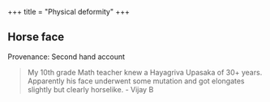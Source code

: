 +++
title = "Physical deformity"
+++
## Horse face
Provenance: Second hand account

> My 10th grade Math teacher knew a Hayagriva Upasaka of 30+ years. Apparently his face underwent some mutation and got elongates slightly but clearly horselike. - Vijay B